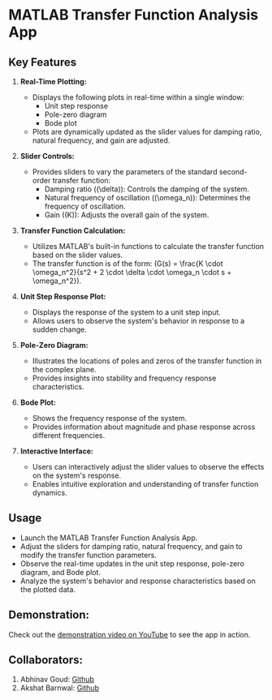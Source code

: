 # MATLAB Transfer Function Analysis App

## Key Features

1. **Real-Time Plotting:**
   - Displays the following plots in real-time within a single window:
     - Unit step response
     - Pole-zero diagram
     - Bode plot
   - Plots are dynamically updated as the slider values for damping ratio, natural frequency, and gain are adjusted.

2. **Slider Controls:**
   - Provides sliders to vary the parameters of the standard second-order transfer function:
     - Damping ratio (\(\delta\)): Controls the damping of the system.
     - Natural frequency of oscillation (\(\omega_n\)): Determines the frequency of oscillation.
     - Gain (\(K\)): Adjusts the overall gain of the system.

3. **Transfer Function Calculation:**
   - Utilizes MATLAB's built-in functions to calculate the transfer function based on the slider values.
   - The transfer function is of the form: \(G(s) = \frac{K \cdot \omega_n^2}{s^2 + 2 \cdot \delta \cdot \omega_n \cdot s + \omega_n^2}\).

4. **Unit Step Response Plot:**
   - Displays the response of the system to a unit step input.
   - Allows users to observe the system's behavior in response to a sudden change.

5. **Pole-Zero Diagram:**
   - Illustrates the locations of poles and zeros of the transfer function in the complex plane.
   - Provides insights into stability and frequency response characteristics.

6. **Bode Plot:**
   - Shows the frequency response of the system.
   - Provides information about magnitude and phase response across different frequencies.

7. **Interactive Interface:**
   - Users can interactively adjust the slider values to observe the effects on the system's response.
   - Enables intuitive exploration and understanding of transfer function dynamics.

## Usage
- Launch the MATLAB Transfer Function Analysis App.
- Adjust the sliders for damping ratio, natural frequency, and gain to modify the transfer function parameters.
- Observe the real-time updates in the unit step response, pole-zero diagram, and Bode plot.
- Analyze the system's behavior and response characteristics based on the plotted data.

## Demonstration:

Check out the [demonstration video on YouTube](https://youtu.be/fA2nxhroGQ0) to see the app in action.

## Collaborators:

1. Abhinav Goud: [Github]()
2. Akshat Barnwal: [Github]()
